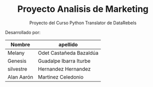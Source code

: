 <h1 align="center"> Proyecto Analisis de Marketing</h1>

<p align="center">Proyecto del Curso Python Translator de DataRebels</p>

Desarrollado por:

| Nombre |	apellido | 
| ---- | ---- |
| Melany |	Odet Castañeda Bazaldúa |
| Genesis |	Guadalpe Ibarra Iturbe |
| silvestre |	Hernandez Hernandez |
| Alan Aarón |	Martinez Celedonio |

